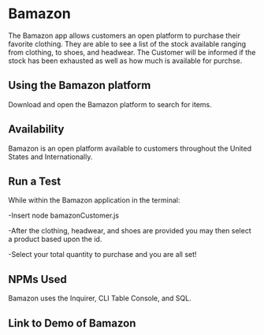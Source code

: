 # Bamazon

The Bamazon app allows customers an open platform to purchase their favorite clothing.  They are able to see a list of the stock available ranging from clothing, to shoes, and headwear.  The Customer will be informed if the stock has been exhausted as well as how much is available for purchse.

## Using the Bamazon platform
Download and open the Bamazon platform to search for items.

## Availability
Bamazon is an open platform available to customers throughout the United States and Internationally.


## Run a Test
While within the Bamazon application in the terminal:

-Insert node bamazonCustomer.js

-After the clothing, headwear, and shoes are provided you may then select a product based upon the id.

-Select your total quantity to purchase and you are all set!

## NPMs Used
Bamazon uses the Inquirer, CLI Table Console, and SQL.

## Link to Demo of Bamazon
